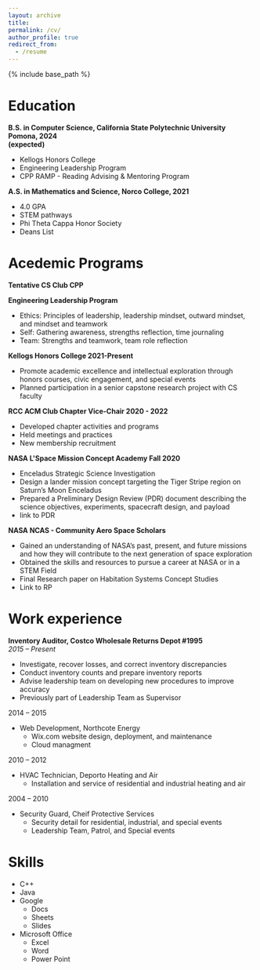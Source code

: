 ```yaml
---
layout: archive
title: 
permalink: /cv/
author_profile: true
redirect_from:
  - /resume
---
```


{% include base_path %}

# Education
**B.S. in Computer Science, California State Polytechnic University Pomona, 2024**  
**(expected)**
  * Kellogs Honors College 
  * Engineering Leadership Program
  * CPP RAMP - Reading Advising & Mentoring Program

**A.S. in Mathematics and Science, Norco College, 2021**
  * 4.0 GPA
  * STEM pathways 
  * Phi Theta Cappa Honor Society
  * Deans List


# Acedemic Programs
**Tentative CS Club CPP**

**Engineering Leadership Program**
  * Ethics:  Principles of leadership, leadership mindset, outward mindset, and mindset and teamwork
  * Self:  Gathering awareness, strengths reflection, time journaling
  * Team:  Strengths and teamwork, team role reflection 

**Kellogs Honors College 2021-Present**
  * Promote academic excellence and intellectual exploration through honors courses, civic engagement, and special events
  *  Planned participation in a senior capstone research project with CS faculty 

**RCC ACM Club Chapter Vice-Chair 2020 - 2022**
  * Developed chapter activities and programs
  * Held meetings and practices
  * New membership recruitment

**NASA L'Space Mission Concept Academy Fall 2020**
  * Enceladus Strategic Science Investigation
  * Design a lander mission concept targeting the Tiger Stripe region on
Saturn’s Moon Enceladus
  * Prepared a Preliminary Design Review (PDR) document describing the science objectives, experiments, spacecraft design, and payload
  * link to PDR

**NASA NCAS - Community Aero Space Scholars**
  * Gained an understanding of NASA’s past, present, and future missions and how they will 
contribute to the next generation of space exploration
  * Obtained the skills and resources to pursue a career at NASA or in a STEM Field
  * Final Research paper on Habitation Systems Concept Studies
  * Link to RP

# Work experience


**Inventory Auditor, Costco Wholesale Returns Depot #1995**  
*2015 – Present*
  * Investigate, recover losses, and correct inventory discrepancies
  * Conduct inventory counts and prepare inventory reports
  * Advise leadership team on developing new procedures to improve accuracy
  * Previously part of Leadership Team as Supervisor 

2014 – 2015
* Web Development, Northcote Energy
  * Wix.com website design, deployment, and maintenance
  * Cloud managment

2010 – 2012
* HVAC Technician, Deporto Heating and Air
  * Installation and service of residential and industrial heating and air 

2004 – 2010
* Security Guard, Cheif Protective Services
  * Security detail for residential, industrial, and special events
  * Leadership Team, Patrol, and Special events

# Skills

* C++
* Java
* Google 
  * Docs
  * Sheets
  * Slides
* Microsoft Office
  * Excel
  * Word
  * Power Point

<!-- Publications

  <ul>{% for post in site.publications %}
    {% include archive-single-cv.html %}
  {% endfor %}</ul> -->
  
<!-- Talks

  <ul>{% for post in site.talks %}
    {% include archive-single-talk-cv.html %}
  {% endfor %}</ul> -->
  
<!-- Teaching

  <ul>{% for post in site.teaching %}
    {% include archive-single-cv.html %}
  {% endfor %}</ul> -->
  
<!-- Service and leadership

* Currently signed in to 43 different slack teams -->
